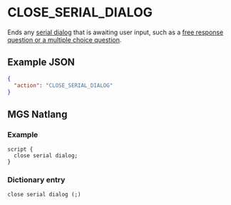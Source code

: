 # CLOSE_SERIAL_DIALOG

Ends any [serial dialog](../serial_dialogs) that is awaiting user input, such as a [free response question or a multiple choice question](../serial-dialog#options).

## Example JSON

```json
{
  "action": "CLOSE_SERIAL_DIALOG"
}
```

## MGS Natlang

### Example

```mgs
script {
  close serial dialog;
}
```

### Dictionary entry

```
close serial dialog (;)
```

